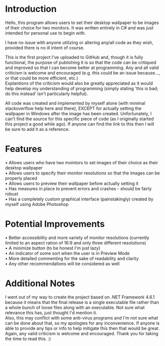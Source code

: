 # Introduction
Hello, this program allows users to set their desktop wallpaper to be images of their choice for two monitors. It was written entirely in C#
and was just intended for personal use to begin with.

I have no issue with anyone utilizing or altering any/all code as they wish, provided there is no ill intent of course.

This is the first project I've uploaded to GitHub and, though it is fully functional, the purpose of publishing it is so that the code
can be critiqued and improved so that I can become better at programming.
Any and all valid criticism is welcome and encouraged (e.g. this could be an issue because..., or that could be more efficient, etc.)  
Explantions of the criticism would also be greatly appreciated as it would help develop my understanding of programming (simply stating
'this is bad; do this instead' isn't particularly helpful).

All code was created and implemented by myself alone (with minimal stackoverflow help here and there), EXCEPT for actually setting the wallpaper
in Windows after the image has been created. Unfortunately, I can't find the source for this specific piece of code (as I originally started
this project a good while ago). If anyone can find the link to this then I will be sure to add it as a reference.

# Features
• Allows users who have two mointors to set images of their choice as their desktop wallpaper  
• Allows users to specify their monitor resolutions so that the images can be properly placed  
• Allows users to preview their wallpaper before actually setting it  
• Has measures in place to prevent errors and crashes - should be fairly robust  
• Has a completely custom graphical interface (painstakingly) created by myself using Adobe Photoshop  

# Potential Improvements
• Better accessibility and more variety of monitor resolutions (currently limited to an aspect ration of 16:9 and only three different resolutions)  
• A minimize button (to be honest I'm just lazy)  
• An indicator of some sort when the user is in Preview Mode  
• More detailed commenting for the sake of readability and clarity  
• Any other recommendations will be considered as well

# Additional Notes
I went out of my way to create the project based on .NET Framework 4.6.1 because it means that the final release is a single executable file rather than
a whole bunch of loose files along with an executable. Not sure what relevance this has, just thought I'd mention it.  
Also, this may conflict with some anti-virus programs and I'm not sure what can be done about that, so my apologies for any inconvenience. If anyone is
able to provide any tips or info to help mitigate this then that would be great.  
Again, any valid criticism is welcome and encouraged. Thank you for taking the time to read this. :)
